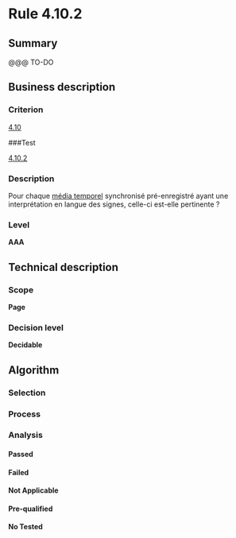 # Rule 4.10.2

## Summary

@@@ TO-DO

## Business description

### Criterion

[4.10](http://references.modernisation.gouv.fr/sites/default/files/RGAA3_RC2-1/referentiel_technique.htm#crit-4-10)

###Test

[4.10.2](http://references.modernisation.gouv.fr/sites/default/files/RGAA3_RC2-1/referentiel_technique.htm#test-4-10-2)

### Description

Pour chaque <a href="http://references.modernisation.gouv.fr/sites/default/files/RGAA3_RC2-1/glossaire.htm#mMediaTemp">m&eacute;dia temporel</a> synchronis&eacute; pr&eacute;-enregistr&eacute; ayant une interpr&eacute;tation en langue des signes, celle-ci est-elle pertinente ?

### Level

**AAA**

## Technical description

### Scope

**Page**

### Decision level

**Decidable**

## Algorithm

### Selection

### Process

### Analysis

#### Passed

#### Failed

#### Not Applicable

#### Pre-qualified

#### No Tested 






